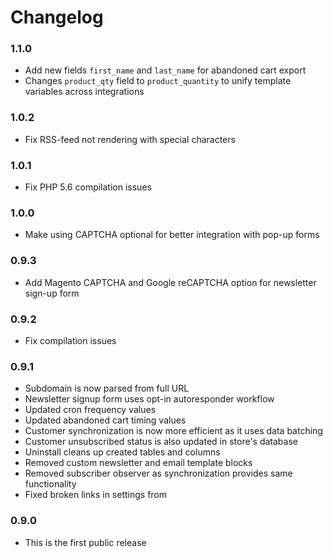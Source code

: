 # Changelog


### 1.1.0

- Add new fields ` first_name ` and `last_name` for abandoned cart export
- Changes `product_qty` field to `product_quantity` to unify template variables across integrations


### 1.0.2

- Fix RSS-feed not rendering with special characters


### 1.0.1

- Fix PHP 5.6 compilation issues


### 1.0.0

- Make using CAPTCHA optional for better integration with pop-up forms


### 0.9.3

- Add Magento CAPTCHA and Google reCAPTCHA option for newsletter sign-up form


### 0.9.2

- Fix compilation issues

### 0.9.1

- Subdomain is now parsed from full URL
- Newsletter signup form uses opt-in autoresponder workflow
- Updated cron frequency values
- Updated abandoned cart timing values
- Customer synchronization is now more efficient as it uses data batching
- Customer unsubscribed status is also updated in store's database
- Uninstall cleans up created tables and columns
- Removed custom newsletter and email template blocks
- Removed subscriber observer as synchronization provides same functionality
- Fixed broken links in settings from


### 0.9.0

- This is the first public release
